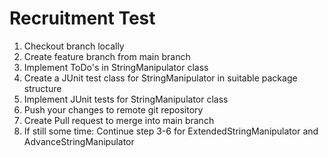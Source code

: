 # Recruitment Test

1. Checkout branch locally
2. Create feature branch from main branch
3. Implement ToDo's in StringManipulator class
4. Create a JUnit test class for StringManipulator in suitable package structure
5. Implement JUnit tests for StringManipulator class
6. Push your changes to remote git repository
7. Create Pull request to merge into main branch
8. If still some time: Continue step 3-6 for ExtendedStringManipulator and AdvanceStringManipulator